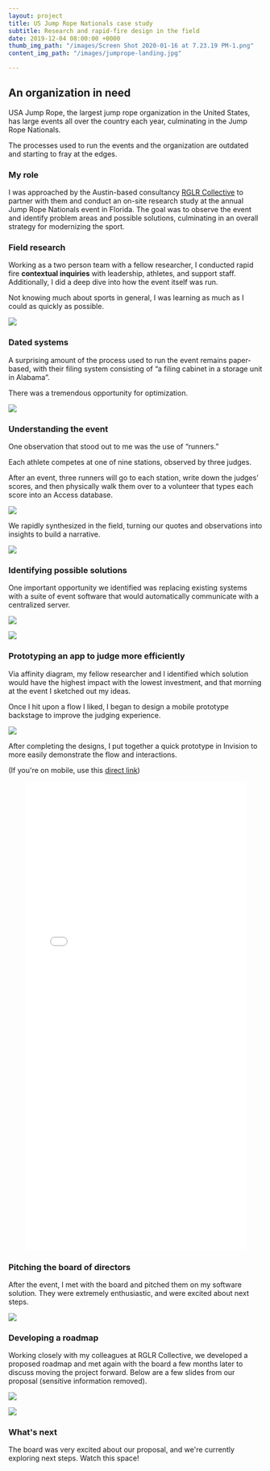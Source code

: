 ```yaml
---
layout: project
title: US Jump Rope Nationals case study
subtitle: Research and rapid-fire design in the field
date: 2019-12-04 08:00:00 +0000
thumb_img_path: "/images/Screen Shot 2020-01-16 at 7.23.19 PM-1.png"
content_img_path: "/images/jumprope-landing.jpg"

---
```

## An organization in need

USA Jump Rope, the largest jump rope organization in the United States, has large events all over the country each year, culminating in the Jump Rope Nationals.

The processes used to run the events and the organization are outdated and starting to fray at the edges.

### My role

I was approached by the Austin-based consultancy <a href="http://rglrcollective.com" target="_new">RGLR Collective</a> to partner with them and conduct an on-site research study at the annual Jump Rope Nationals event in Florida. The goal was to observe the event and identify problem areas and possible solutions, culminating in an overall strategy for modernizing the sport.

### Field research

Working as a two person team with a fellow researcher, I conducted rapid fire **contextual inquiries** with leadership, athletes, and support staff. Additionally, I did a deep dive into how the event itself was run.

Not knowing much about sports in general, I was learning as much as I could as quickly as possible.

![](/images/jumprope-interview.jpg)

### Dated systems

A surprising amount of the process used to run the event remains paper-based, with their filing system consisting of “a filing cabinet in a storage unit in Alabama”.

There was a tremendous opportunity for optimization.

![](/images/jumprope-kid.png)

### Understanding the event

One observation that stood out to me was the use of “runners.”

Each athlete competes at one of nine stations, observed by three judges.

After an event, three runners will go to each station, write down the judges’ scores, and then physically walk them over to a volunteer that types each score into an Access database.

![](/images/jumprope-runners.jpg)

We rapidly synthesized in the field, turning our quotes and observations into insights to build a narrative.

![](/images/jumprope-postits.png)

### Identifying possible solutions

One important opportunity we identified was replacing existing systems with a suite of event software that would automatically communicate with a centralized server.

![](/images/usajr-sketch.png)

![](/images/eventsoftware.png)

### Prototyping an app to judge more efficiently

Via affinity diagram, my fellow researcher and I identified which solution would have the highest impact with the lowest investment, and that morning at the event I sketched out my ideas.

Once I hit upon a flow I liked, I began to design a mobile prototype backstage to improve the judging experience.

![](/images/jumprope-design.png)

After completing the designs, I put together a quick prototype in Invision to more easily demonstrate the flow and interactions.

(If you're on mobile, use this <a href="http://invis.io/BKSR9I2AHU4" target="_new">direct link</a>)

<div style="text-align:center;">

<iframe width="438" height="930" align="center" src="//invis.io/BKSR9I2AHU4" frameborder="0" allowfullscreen></iframe>

</div>

### Pitching the board of directors

After the event, I met with the board and pitched them on my software solution. They were extremely enthusiastic, and were excited about next steps.

![](/images/jumprope-board.png)

### Developing a roadmap

Working closely with my colleagues at RGLR Collective, we developed a proposed roadmap and met again with the board a few months later to discuss moving the project forward. Below are a few slides from our proposal (sensitive information removed).

![](/images/usajr-principles.png)

![](/images/usajr-roadmap.png)

### What's next

The board was very excited about our proposal, and we're currently exploring next steps. Watch this space!